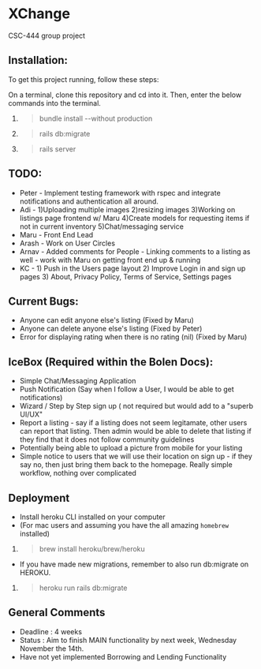 # XChange

CSC-444 group project

## Installation:
To get this project running, follow these steps:

 On a terminal, clone this repository and cd into it. Then, enter the below commands into the terminal.
1. >bundle install --without production
2. >rails db:migrate
3. >rails server

## TODO:
* Peter - Implement testing framework with rspec and integrate notifications and authentication all around.
* Adi - 1)Uploading multiple images 2)resizing images 3)Working on listings page frontend w/ Maru 4)Create models for requesting items if not in current inventory 5)Chat/messaging service
* Maru - Front End Lead
* Arash - Work on User Circles
* Arnav - Added comments for People - Linking comments to a listing as well - work with Maru on getting front end up & running
* KC - 1) Push in the Users page layout 2) Improve Login in and sign up pages 3) About, Privacy Policy, Terms of Service, Settings pages  

## Current Bugs:
* Anyone can edit anyone else's listing (Fixed by Maru)
* Anyone can delete anyone else's listing (Fixed by Peter)
* Error for displaying rating when there is no rating (nil) (Fixed by Maru)

## IceBox (Required within the Bolen Docs):
* Simple Chat/Messaging Application
* Push Notification (Say when I follow a User, I would be able to get notifications)
* Wizard / Step by Step sign up ( not required but would add to a "superb UI/UX"
* Report a listing - say if a listing does not seem legitamate, other users can report that listing. Then admin would be able to delete that listing if they find that it does not follow community guidelines 
* Potentially being able to upload a picture from mobile for your listing 
* Simple notice to users that we will use their location on sign up - if they say no, then just bring them back to the homepage. Really simple workflow, nothing over complicated

## Deployment
* Install heroku CLI installed on your computer
* (For mac users and assuming you have the all amazing `homebrew` installed)
1. >brew install heroku/brew/heroku

* If you have made new migrations, remember to also run db:migrate on HEROKU.

1. >heroku run rails db:migrate

## General Comments
* Deadline : 4 weeks
* Status : Aim to finish MAIN functionality by next week, Wednesday November the 14th.
* Have not yet implemented Borrowing and Lending Functionality 
